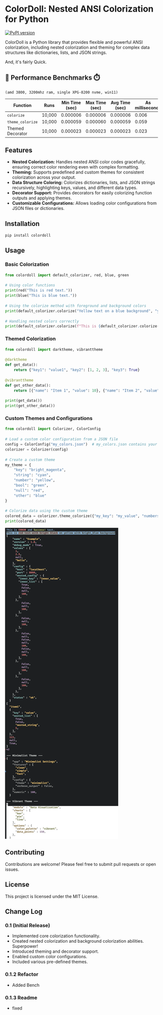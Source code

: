 # ColorDoll: Nested ANSI Colorization for Python

[![PyPI version](https://badge.fury.io/py/colordoll.svg)](https://badge.fury.io/py/colordoll)

ColorDoll is a Python library that provides flexible and powerful ANSI colorization, including nested colorization and theming for complex data structures like dictionaries, lists, and JSON strings.

And, it's fairly Quick. 


## 🚀 Performance Benchmarks ⏱️
`(amd 3800, 3200mhz ram, single XPG-8200 nvme, win11)`

| Function             | Runs      | Min Time (sec) | Max Time (sec) | Avg Time (sec) | As milliseconds | Runs / second  |
|----------------------|-----------|----------------|----------------|----------------|-----------------|----------------|
| `colorize`           | 10,000    | 0.000006       | 0.000006       | 0.000006       |       0.006     | ~165000        |
| `theme_colorize`     | 10,000    | 0.000059       | 0.000060       | 0.000059       |       0.059     | ~16950         |
| Themed Decorator     | 10,000    | 0.000023       | 0.000023       | 0.000023       |       0.023     | ~43450         |

## Features

* **Nested Colorization:**  Handles nested ANSI color codes gracefully, ensuring correct color rendering even with complex formatting.
* **Theming:** Supports predefined and custom themes for consistent colorization across your output.
* **Data Structure Coloring:** Colorizes dictionaries, lists, and JSON strings recursively, highlighting keys, values, and different data types.
* **Decorator Support:** Provides decorators for easily colorizing function outputs and applying themes.
* **Customizable Configurations:** Allows loading color configurations from JSON files or dictionaries.

## Installation

```bash
pip install colordoll
```

## Usage

### Basic Colorization

```python
from colordoll import default_colorizer, red, blue, green

# Using color functions
print(red("This is red text."))
print(blue("This is blue text."))

# Using the colorize method with foreground and background colors
print(default_colorizer.colorize("Yellow text on a blue background", "yellow", "blue"))

# Handling nested colors correctly
print(default_colorizer.colorize(f"This is {default_colorizer.colorize('red text', 'red')} inside blue text.", "blue"))
```

### Themed Colorization

```python
from colordoll import darktheme, vibranttheme

@darktheme
def get_data():
    return {"key1": "value1", "key2": [1, 2, 3], "key3": True}

@vibranttheme
def get_other_data():
    return [{"name": "Item 1", "value": 10}, {"name": "Item 2", "value": 20}]

print(get_data())
print(get_other_data())
```

### Custom Themes and Configurations

```python
from colordoll import Colorizer, ColorConfig

# Load a custom color configuration from a JSON file
config = ColorConfig("my_colors.json")  # my_colors.json contains your custom color definitions
colorizer = Colorizer(config)

# Create a custom theme
my_theme = {
    "key": "bright_magenta",
    "string": "cyan",
    "number": "yellow",
    "bool": "green",
    "null": "red",
    "other": "blue"
}

# Colorize data using the custom theme
colored_data = colorizer.theme_colorize({"my_key": "my_value", "numbers": [1, 2, 3]}, my_theme)
print(colored_data)

```

![](https://github.com/kaigouthro/colordoll/blob/66c6f1d2913dfa5134c6f231a429241b728ec984/media/demo.png)

## Contributing

Contributions are welcome! Please feel free to submit pull requests or open issues.


## License

This project is licensed under the MIT License.


## Change Log
### 0.1 (Initial Release)
* Implemented core colorization functionality.
* Created nested colorization and background colorization abilities. Superpower!
* Introduced theming and decorator support.
* Enabled custom color configurations.
* Included various pre-defined themes.

### 0.1.2 Refactor
* Added Bench

### 0.1.3 Readme
* fixed
